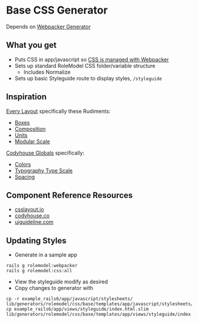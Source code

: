 # Base CSS Generator

Depends on [Webpacker Generator](../../webpacker)

## What you get

* Puts CSS in app/javascript so [CSS is managed with Webpacker](https://github.com/rails/webpacker/blob/master/docs/css.md)
* Sets up standard RoleModel CSS folder/variable structure
  * Includes Normalize
* Sets up basic Styleguide route to display styles, `/styleguide`

## Inspiration

[Every Layout](https://every-layout.dev/) specifically these Rudiments:

* [Boxes](https://every-layout.dev/rudiments/boxes/)
* [Composition](https://every-layout.dev/rudiments/composition/)
* [Units](https://every-layout.dev/rudiments/units/)
* [Modular Scale](https://every-layout.dev/rudiments/modular-scale/)

[Codyhouse Globals](https://codyhouse.co/ds/globals) specifically:

* [Colors](https://codyhouse.co/ds/globals/colors)
* [Typography Type Scale](https://codyhouse.co/ds/globals/typography)
* [Spacing](https://codyhouse.co/ds/globals/spacing)

## Component Reference Resources

* [csslayout.io](https://csslayout.io/patterns/)
* [codyhouse.co](https://codyhouse.co/ds/components)
* [uiguideline.com](https://www.uiguideline.com)

## Updating Styles

* Generate in a sample app

```
rails g rolemodel:webpacker
rails g rolemodel:css:all
```

* View the styleguide modify as desired
* Copy changes to generator with

```
cp -r example_rails6/app/javascript/stylesheets/ lib/generators/rolemodel/css/base/templates/app/javascript/stylesheets/
cp example_rails6/app/views/styleguide/index.html.slim lib/generators/rolemodel/css/base/templates/app/views/styleguide/index.html.slim
```
